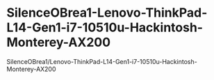 # SilenceOBrea1-Lenovo-ThinkPad-L14-Gen1-i7-10510u-Hackintosh-Monterey-AX200
SilenceOBrea1/Lenovo-ThinkPad-L14-Gen1-i7-10510u-Hackintosh-Monterey-AX200
